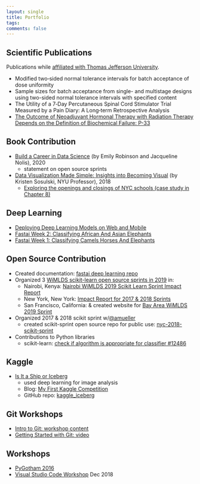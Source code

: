 ```yaml
---
layout: single
title: Portfolio
tags: 
comments: false
---
```


## Scientific Publications
Publications while [affiliated with Thomas Jefferson University](https://www.researchgate.net/scientific-contributions/59221316_Reshama_Shaikh).   
* Modified two‐sided normal tolerance intervals for batch acceptance of dose uniformity
* Sample sizes for batch acceptance from single- and multistage designs using two-sided normal tolerance intervals with specified content
* The Utility of a 7‐Day Percutaneous Spinal Cord Stimulator Trial Measured by a Pain Diary: A Long‐term Retrospective Analysis
* [The Outcome of Neoadjuvant Hormonal Therapy with Radiation Therapy Depends on the Definition of Biochemical Failure: P-33](https://journals.lww.com/journalppo/Citation/2002/11000/The_Outcome_of_Neoadjuvant_Hormonal_Therapy_with.77.aspx)

## Book Contribution
* [Build a Career in Data Science](https://www.manning.com/books/build-a-career-in-data-science) (by Emily Robinson and Jacqueline Nolis), 2020
    - statement on open source sprints
* [Data Visualization Made Simple:  Insights into Becoming Visual](https://www.amazon.com/gp/product/1138503916/ref=dbs_a_def_rwt_hsch_vapi_taft_p1_i1#customerReviews) (by Kristen Sosulski, NYU Professor), 2018
    - [Exploring the openings and closings of NYC schools (case study in Chapter 8)](https://books.google.com/books?id=cM5wDwAAQBAJ&pg=PT208&lpg=PT208&dq=reshama+shaikh&source=bl&ots=UkRLpWvqLn&sig=9weW5DeMyFEs93ToLRQyIxWb1_0&hl=en&sa=X&ved=2ahUKEwjVttPC6IneAhWNm-AKHURqA0c4HhDoATABegQICBAB#v=onepage&q=reshama%20shaikh&f=false)

## Deep Learning
* [Deploying Deep Learning Models on Web and Mobile](https://reshamas.github.io/deploying-deep-learning-models-on-web-and-mobile/)
* [Fastai Week 2: Classifying African And Asian Elephants](https://reshamas.github.io/fastai-week-2-classifying-african-and-asian-elephants/)
* [Fastai Week 1: Classifying Camels Horses And Elephants](https://reshamas.github.io/fastai-week-1-classifying-camels-horses-and-elephants/)

## Open Source Contribution
* Created documentation:  [fastai deep learning repo](https://github.com/reshamas/fastai_deeplearn_part1)
* Organized 3 [WiMLDS scikit-learn open source sprints in 2019](http://wimlds.org/event/opensourcesprints/) in:
    - Nairobi, Kenya:  [Nairobi WiMLDS 2019 Scikit Learn Sprint Impact Report](https://reshamas.github.io/nairobi-wimlds-2019-scikit-learn-sprint-impact-report/)
    - New York, New York:  [Impact Report for 2017 & 2018 Sprints](https://reshamas.github.io/impact-report-for-wimlds-scikit-learn-sprints/)
    - San Francisco, California:  & created website for [Bay Area WiMLDS 2019 Sprint](https://sites.google.com/view/bay-area-wimlds-2019-sprint/home)
* Organized 2017 & 2018 scikit sprint w/[@amueller](https://github.com/amueller)
    * created scikit-sprint open source repo for public use:  [nyc-2018-scikit-sprint](https://github.com/WiMLDS/nyc-2018-scikit-sprint) 
* Contributions to Python libraries
    * scikit-learn: [check if algorithm is appropriate for classifier #12486](https://github.com/scikit-learn/scikit-learn/pull/12486)


## Kaggle
* [Is It a Ship or Iceberg](https://www.kaggle.com/c/statoil-iceberg-classifier-challenge)
    - used deep learning for image analysis 
    - Blog:  [My First Kaggle Competition](https://reshamas.github.io/my-first-kaggle-competition/)
    - GitHub repo:  [kaggle_iceberg](https://github.com/reshamas/kaggle_iceberg)

## Git Workshops
- [Intro to Git: workshop content](https://github.com/reshamas/git-intro-workshop)
- [Getting Started with Git: video](https://vimeo.com/178481263?mc_cid=06d951b22e&mc_eid=[UNIQID])

## Workshops
- [PyGotham 2016](https://github.com/reshamas/pygotham-2016)
- [Visual Studio Code Workshop](https://github.com/nyc-pyladies/2018-vsc-editor) Dec 2018


